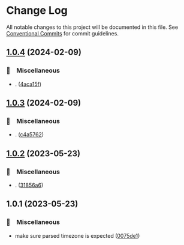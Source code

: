 # Change Log

All notable changes to this project will be documented in this file.
See [Conventional Commits](https://conventionalcommits.org) for commit guidelines.

## [1.0.4](https://github.com/bluelovers/ws-moment/compare/dayjs-tz-helper@1.0.3...dayjs-tz-helper@1.0.4) (2024-02-09)



### 🔖　Miscellaneous

* . ([4aca15f](https://github.com/bluelovers/ws-moment/commit/4aca15fd455de377ce00bc588642f2c6dd4343f8))



## [1.0.3](https://github.com/bluelovers/ws-moment/compare/dayjs-tz-helper@1.0.2...dayjs-tz-helper@1.0.3) (2024-02-09)



### 🔖　Miscellaneous

* . ([c4a5762](https://github.com/bluelovers/ws-moment/commit/c4a57623092c9039665ee015d193f745554788b4))



## [1.0.2](https://github.com/bluelovers/ws-moment/compare/dayjs-tz-helper@1.0.1...dayjs-tz-helper@1.0.2) (2023-05-23)



### 🔖　Miscellaneous

* . ([31856a6](https://github.com/bluelovers/ws-moment/commit/31856a680c149cb3bf99823cd35f634064a49600))



## 1.0.1 (2023-05-23)



### 🔖　Miscellaneous

* make sure parsed timezone is expected ([0075de1](https://github.com/bluelovers/ws-moment/commit/0075de1d06118e5c97668e773fea163fbe22b99a))

